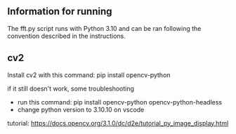 ## Information for running

The fft.py script runs with Python 3.10 and can be ran following the convention described in the instructions.

## cv2

Install cv2 with this command:
pip install opencv-python

if it still doesn't work, some troubleshooting
- run this command: pip install opencv-python opencv-python-headless
- change python version to 3.10.10 on vscode

tutorial: https://docs.opencv.org/3.1.0/dc/d2e/tutorial_py_image_display.html
